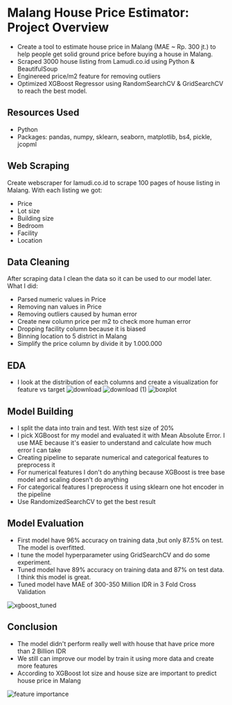 # Malang House Price Estimator: Project Overview
* Create a tool to estimate house price in Malang (MAE ~ Rp. 300 jt.) to help people get solid ground price before buying a house in Malang.
* Scraped 3000 house listing from Lamudi.co.id using Python & BeautifulSoup
* Enginereed price/m2 feature for removing outliers
* Optimized XGBoost Regressor using RandomSearchCV & GridSearchCV to reach the best model.

## Resources Used
* Python 
* Packages: pandas, numpy, sklearn, seaborn, matplotlib, bs4, pickle, jcopml

## Web Scraping
Create webscraper for lamudi.co.id to scrape 100 pages of house listing in Malang. With each listing we got:
* Price
* Lot size
* Building size
* Bedroom
* Facility
* Location

## Data Cleaning
After scraping data I clean the data so it can be used to our model later. What I did:
* Parsed numeric values in Price
* Removing nan values in Price
* Removing outliers caused by human error
* Create new column price per m2 to check more human error
* Dropping facility column because it is biased
* Binning location to 5 district in Malang
* Simplify the price column by divide it by 1.000.000

## EDA
* I look at the distribution of each columns and create a visualization for feature vs target
![download](https://user-images.githubusercontent.com/96482347/155471249-ddbb7843-68ef-415b-8f6b-a88f65886cd7.png)
![download (1)](https://user-images.githubusercontent.com/96482347/155471277-44becb10-f861-48e9-b9f6-984d182f2b19.png)
![boxplot](https://user-images.githubusercontent.com/96482347/155470821-18d32106-340f-4d5f-9bdd-b7f9e18e2f8e.png)

## Model Building
* I split the data into train and test. With test size of 20%
* I pick XGBoost for my model and evaluated it with Mean Absolute Error. I use MAE because it's easier to understand and calculate how much error I can take
* Creating pipeline to separate numerical and categorical features to preprocess it
* For numerical features I don't do anything because XGBoost is tree base model and scaling doesn't do anything
* For categorical features I preprocess it using sklearn one hot encoder in the pipeline
* Use RandomizedSearchCV to get the best result

## Model Evaluation
* First model have 96% accuracy on training data ,but only 87.5% on test. The model is overfitted.
* I tune the model hyperparameter using GridSearchCV and do some experiment.
* Tuned model have 89% accuracy on training data and 87% on test data. I think this model is great.
* Tuned model have MAE of 300-350 Million IDR in 3 Fold Cross Validation

![xgboost_tuned](https://user-images.githubusercontent.com/96482347/155473533-495a59ed-39d5-438d-be7d-f42cca17940d.png)

## Conclusion
* The model didn't perform really well with house that have price more than 2 Billion IDR
* We still can improve our model by train it using more data and create more features
* According to XGBoost lot size and house size are important to predict house price in Malang

![feature importance](https://user-images.githubusercontent.com/96482347/155473998-c4abc843-a570-49fa-8797-285b49c0c149.png)

